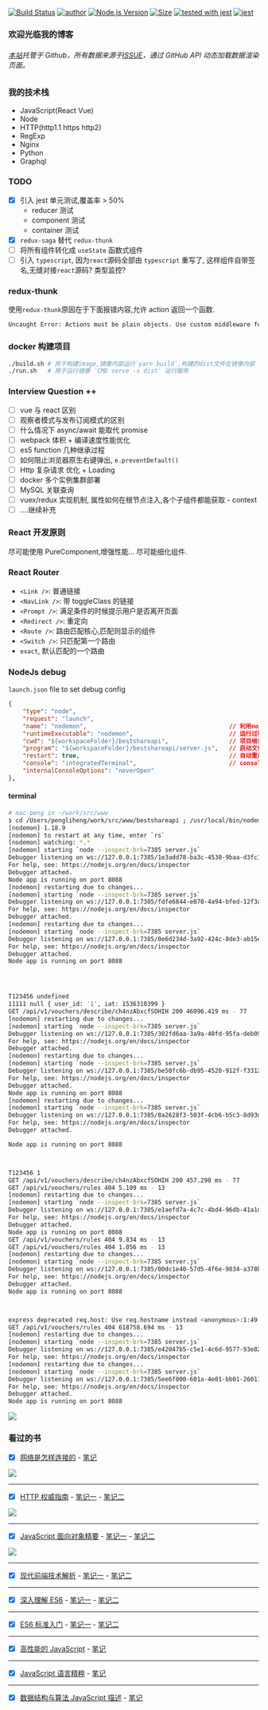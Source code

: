 [![Build Status](https://travis-ci.org/pengliheng/pengliheng.github.io.svg?branch=master)](https://travis-ci.org/pengliheng/pengliheng.github.io)
[![author](https://img.shields.io/badge/author-peng-blue.svg)](https://github.com/pengliheng/pengliheng.github.io)
[![Node.js Version](https://img.shields.io/badge/node.js-8.7.0-blue.svg)](http://nodejs.org/download)
[![Size](https://github-size-badge.herokuapp.com/pengliheng/pengliheng.github.io.svg)](https://github.com/pengliheng/pengliheng.github.io)
[![tested with jest](https://img.shields.io/badge/tested_with-jest-99424f.svg)](https://github.com/facebook/jest)
[![jest](https://jestjs.io/img/jest-badge.svg)](https://github.com/facebook/jest)

### 欢迎光临我的博客

###### [本站](https://pipk.top)托管于 Github，所有数据来源于[ISSUE](https://github.com/pengliheng/pengliheng.github.io/issues)，通过 GitHub API 动态加载数据渲染页面。

### 我的技术栈

-   JavaScript(React Vue)
-   Node
-   HTTP(http1.1 https http2)
-   RegExp
-   Nginx
-   Python
-   Graphql

### TODO

-   [x] 引入 jest 单元测试,覆盖率 > 50%
    -   reducer 测试
    -   component 测试
    -   container 测试
-   [x] `redux-saga` 替代 `redux-thunk`
-   [ ] 将所有组件转化成 `useState` 函数式组件
-   [ ] 引入 `typescript`, 因为`react`源码全部由 `typescript` 重写了, 这样组件自带签名,无缝对接`react`源码? 类型监控<any>?

### redux-thunk

使用`redux-thunk`原因在于下面报错内容,允许 action 返回一个函数.

```bash
Uncaught Error: Actions must be plain objects. Use custom middleware for async actions.
```

### docker 构建项目

```bash
./build.sh # 用于构建image,镜像内部运行`yarn build`,构建的dist文件在镜像内部
./run.sh   # 用于运行镜像 `CMD serve -s dist` 运行服务
```

### Interview Question ++

-   [ ] vue 与 react 区别
-   [ ] 观察者模式与发布订阅模式的区别
-   [ ] 什么情况下 async/await 能取代 promise
-   [ ] webpack 体积 + 编译速度性能优化
-   [ ] es5 function 几种继承过程
-   [ ] 如何阻止浏览器原生右键弹出, `e.preventDefault()`
-   [ ] Http 复杂请求 优化 + Loading
-   [ ] docker 多个实例集群部署
-   [ ] MySQL 关联查询
-   [ ] vuex/redux 实现机制, 属性如何在根节点注入,各个子组件都能获取 - context
-   [ ] ....继续补充

### React 开发原则

尽可能使用 PureComponent,增强性能...
尽可能细化组件.

### React Router

-   `<Link />`: 普通链接
-   `<NavLink />`: 带 toggleClass 的链接
-   `<Prompt />`: 满足条件的时候提示用户是否离开页面
-   `<Redirect />`: 重定向
-   `<Route />`: 路由匹配核心,匹配则显示的组件
-   `<Switch />`: 只匹配第一个路由
-   `exact`, 默认匹配的一个路由

### NodeJs debug

`launch.json` file to set debug config

```json
{
    "type": "node",
    "request": "launch",
    "name": "nodemon",                                        // 利用nodemon进行自动重启+debug
    "runtimeExecutable": "nodemon",                           // 运行过程中 可执行文件
    "cwd": "${workspaceFolder}/bestshareapi",                 // 项目根目录
    "program": "${workspaceFolder}/bestshareapi/server.js",   // 启动文件位置
    "restart": true,                                          // 自动重启
    "console": "integratedTerminal",                          // console.log 控制台信息出现在终端
    "internalConsoleOptions": "neverOpen"
},
```

#### terminal

```bash
# mac-peng in ~/work/src/www
❯ cd /Users/pengliheng/work/src/www/bestshareapi ; /usr/local/bin/nodemon --inspect-brk=7385 server.js
[nodemon] 1.18.9
[nodemon] to restart at any time, enter `rs`
[nodemon] watching: *.*
[nodemon] starting `node --inspect-brk=7385 server.js`
Debugger listening on ws://127.0.0.1:7385/1e3add78-ba3c-4530-9baa-d3fc1a204a34
For help, see: https://nodejs.org/en/docs/inspector
Debugger attached.
Node app is running on port 8088
[nodemon] restarting due to changes...
[nodemon] starting `node --inspect-brk=7385 server.js`
Debugger listening on ws://127.0.0.1:7385/fdfe6844-e070-4a94-bfed-12f3a03798ca
For help, see: https://nodejs.org/en/docs/inspector
Debugger attached.
[nodemon] restarting due to changes...
[nodemon] starting `node --inspect-brk=7385 server.js`
Debugger listening on ws://127.0.0.1:7385/0e6d234d-3a92-424c-8de3-ab15e8664100
For help, see: https://nodejs.org/en/docs/inspector
Debugger attached.
Node app is running on port 8088




T123456 undefined
11111 null { user_id: '1', iat: 1536310399 }
GET /api/v1/vouchers/describe/ch4nzAbxcfSOHIH 200 46096.419 ms - 77
[nodemon] restarting due to changes...
[nodemon] starting `node --inspect-brk=7385 server.js`
Debugger listening on ws://127.0.0.1:7385/302fd6aa-3a9a-40fd-95fa-deb09868c9cf
For help, see: https://nodejs.org/en/docs/inspector
Debugger attached.
[nodemon] restarting due to changes...
[nodemon] starting `node --inspect-brk=7385 server.js`
Debugger listening on ws://127.0.0.1:7385/be50fc6b-db95-4520-912f-f331215d207e
For help, see: https://nodejs.org/en/docs/inspector
Debugger attached.
Node app is running on port 8088
[nodemon] restarting due to changes...
[nodemon] starting `node --inspect-brk=7385 server.js`
Debugger listening on ws://127.0.0.1:7385/8a2628f3-503f-4cb6-b5c3-8d93dedcaee4
For help, see: https://nodejs.org/en/docs/inspector
Debugger attached.

Node app is running on port 8088



T123456 1
GET /api/v1/vouchers/describe/ch4nzAbxcfSOHIH 200 457.290 ms - 77
GET /api/v1/vouchers/rules 404 5.109 ms - 13
[nodemon] restarting due to changes...
[nodemon] starting `node --inspect-brk=7385 server.js`
Debugger listening on ws://127.0.0.1:7385/e1aefd7a-4c7c-4bd4-96db-41a1d084c7a0
For help, see: https://nodejs.org/en/docs/inspector
Debugger attached.
Node app is running on port 8088
GET /api/v1/vouchers/rules 404 9.834 ms - 13
GET /api/v1/vouchers/rules 404 1.056 ms - 13
[nodemon] restarting due to changes...
[nodemon] starting `node --inspect-brk=7385 server.js`
Debugger listening on ws://127.0.0.1:7385/00dc1e40-57d5-4f6e-9834-a378b2947d09
For help, see: https://nodejs.org/en/docs/inspector
Debugger attached.
Node app is running on port 8088



express deprecated req.host: Use req.hostname instead <anonymous>:1:49
GET /api/v1/vouchers/rules 404 618758.694 ms - 13
[nodemon] restarting due to changes...
[nodemon] starting `node --inspect-brk=7385 server.js`
Debugger listening on ws://127.0.0.1:7385/e42047b5-c5e1-4c6d-9577-93e82d40a7ed
For help, see: https://nodejs.org/en/docs/inspector
[nodemon] restarting due to changes...
[nodemon] starting `node --inspect-brk=7385 server.js`
Debugger listening on ws://127.0.0.1:7385/5ee6f000-601a-4e01-bb01-26011437396d
For help, see: https://nodejs.org/en/docs/inspector
Debugger attached.
Node app is running on port 8088
```

![](./src/assets/node.png)

### 看过的书

-   [x] [网络是怎样连接的](https://book.douban.com/subject/26941639/) - [笔记](https://github.com/pengliheng/pengliheng.github.io/issues/40)

![](https://static.pipk.top/api/public/images/6075462533216409.png)

---

-   [x] [HTTP 权威指南](https://book.douban.com/subject/10746113/) - [笔记一](https://github.com/pengliheng/pengliheng.github.io/issues/45) - [笔记二](https://github.com/pengliheng/pengliheng.github.io/issues/52)

![](https://static.pipk.top/api/public/images/2376380500856452.png)

---

-   [x] [JavaScript 面向对象精要](https://book.douban.com/subject/26352658/) - [笔记一](https://github.com/pengliheng/pengliheng.github.io/issues/29) - [笔记二](https://github.com/pengliheng/pengliheng.github.io/issues/31)

![](https://static.pipk.top/api/public/images/7833702919612766.png)

---

-   [x] [现代前端技术解析](https://book.douban.com/subject/27021790/) - [笔记一](https://github.com/pengliheng/pengliheng.github.io/issues/28) - [笔记二](https://github.com/pengliheng/pengliheng.github.io/issues/58)

---

-   [x] [深入理解 ES6](https://book.douban.com/subject/27072230/) - [笔记一](https://github.com/pengliheng/pengliheng.github.io/issues/32) - [笔记二](https://github.com/pengliheng/pengliheng.github.io/issues/51)

---

-   [x] [ES6 标准入门](https://book.douban.com/subject/26708954/) - [笔记一](https://github.com/pengliheng/pengliheng.github.io/issues/23) - [笔记二](https://github.com/pengliheng/pengliheng.github.io/issues/26)

---

-   [x] [高性能的 JavaScript](https://book.douban.com/subject/5362856/) - [笔记](https://github.com/pengliheng/pengliheng.github.io/issues/15)

---

-   [x] [JavaScript 语言精粹](https://book.douban.com/subject/3590768/) - [笔记](https://github.com/pengliheng/pengliheng.github.io/issues/10)

---

-   [x] [数据结构与算法 JavaScript 描述](https://book.douban.com/subject/25945449/) - [笔记](https://github.com/pengliheng/pengliheng.github.io/issues/6)
